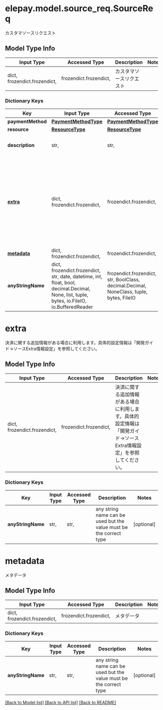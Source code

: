 # elepay.model.source_req.SourceReq

カスタマソースリクエスト

## Model Type Info
Input Type | Accessed Type | Description | Notes
------------ | ------------- | ------------- | -------------
dict, frozendict.frozendict,  | frozendict.frozendict,  | カスタマソースリクエスト | 

### Dictionary Keys
Key | Input Type | Accessed Type | Description | Notes
------------ | ------------- | ------------- | ------------- | -------------
**paymentMethod** | [**PaymentMethodType**](PaymentMethodType.md) | [**PaymentMethodType**](PaymentMethodType.md) |  | [optional] 
**resource** | [**ResourceType**](ResourceType.md) | [**ResourceType**](ResourceType.md) |  | [optional] 
**description** | str,  | str,  | カスタマソースに関する説明 | [optional] 
**[extra](#extra)** | dict, frozendict.frozendict,  | frozendict.frozendict,  | 決済に関する追加情報がある場合に利用します。具体的設定情報は「開発ガイド-&gt;ソースExtra情報設定」を参照してください。 | [optional] 
**[metadata](#metadata)** | dict, frozendict.frozendict,  | frozendict.frozendict,  | メタデータ | [optional] 
**anyStringName** | dict, frozendict.frozendict, str, date, datetime, int, float, bool, decimal.Decimal, None, list, tuple, bytes, io.FileIO, io.BufferedReader | frozendict.frozendict, str, BoolClass, decimal.Decimal, NoneClass, tuple, bytes, FileIO | any string name can be used but the value must be the correct type | [optional]

# extra

決済に関する追加情報がある場合に利用します。具体的設定情報は「開発ガイド->ソースExtra情報設定」を参照してください。

## Model Type Info
Input Type | Accessed Type | Description | Notes
------------ | ------------- | ------------- | -------------
dict, frozendict.frozendict,  | frozendict.frozendict,  | 決済に関する追加情報がある場合に利用します。具体的設定情報は「開発ガイド-&gt;ソースExtra情報設定」を参照してください。 | 

### Dictionary Keys
Key | Input Type | Accessed Type | Description | Notes
------------ | ------------- | ------------- | ------------- | -------------
**anyStringName** | str,  | str,  | any string name can be used but the value must be the correct type | [optional] 

# metadata

メタデータ

## Model Type Info
Input Type | Accessed Type | Description | Notes
------------ | ------------- | ------------- | -------------
dict, frozendict.frozendict,  | frozendict.frozendict,  | メタデータ | 

### Dictionary Keys
Key | Input Type | Accessed Type | Description | Notes
------------ | ------------- | ------------- | ------------- | -------------
**anyStringName** | str,  | str,  | any string name can be used but the value must be the correct type | [optional] 

[[Back to Model list]](../../README.md#documentation-for-models) [[Back to API list]](../../README.md#documentation-for-api-endpoints) [[Back to README]](../../README.md)

